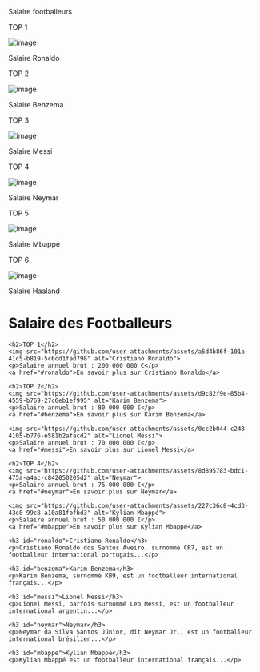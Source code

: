 Salaire footballeurs

TOP 1

![image](https://github.com/user-attachments/assets/a5d4b86f-101a-41c5-b819-5c6cd1fad798)

Salaire Ronaldo



TOP 2

![image](https://github.com/user-attachments/assets/d9c82f9e-85b4-4559-b769-27c6eb1ef995)

Salaire Benzema

TOP 3

![image](https://github.com/user-attachments/assets/0cc2b044-c248-4105-b776-e581b2afacd2)

Salaire Messi

TOP 4

![image](https://github.com/user-attachments/assets/8d895783-bdc1-475a-a4ac-c842050205d2)

Salaire Neymar

TOP 5

![image](https://github.com/user-attachments/assets/227c36c8-4cd3-43e8-99c8-a10a81fbfbd3)

Salaire Mbappé

TOP 6 

![image](https://github.com/user-attachments/assets/ffb6889f-413c-4652-b30d-750b066e8e81)

Salaire Haaland

<!DOCTYPE html>
<html lang="fr">
<head>
    <meta charset="UTF-8">
    <meta name="viewport" content="width=device-width, initial-scale=1.0">
    <title>Salaire des Footballeurs</title>
</head>
<body>
    <h1>Salaire des Footballeurs</h1>
    
    <h2>TOP 1</h2>
    <img src="https://github.com/user-attachments/assets/a5d4b86f-101a-41c5-b819-5c6cd1fad798" alt="Cristiano Ronaldo">
    <p>Salaire annuel brut : 200 000 000 €</p>
    <a href="#ronaldo">En savoir plus sur Cristiano Ronaldo</a>
    
    <h2>TOP 2</h2>
    <img src="https://github.com/user-attachments/assets/d9c82f9e-85b4-4559-b769-27c6eb1ef995" alt="Karim Benzema">
    <p>Salaire annuel brut : 80 000 000 €</p>
    <a href="#benzema">En savoir plus sur Karim Benzema</a>
    
    <img src="https://github.com/user-attachments/assets/0cc2b044-c248-4105-b776-e581b2afacd2" alt="Lionel Messi">
    <p>Salaire annuel brut : 70 000 000 €</p>
    <a href="#messi">En savoir plus sur Lionel Messi</a>
    
    <h2>TOP 4</h2>
    <img src="https://github.com/user-attachments/assets/8d895783-bdc1-475a-a4ac-c842050205d2" alt="Neymar">
    <p>Salaire annuel brut : 75 000 000 €</p>
    <a href="#neymar">En savoir plus sur Neymar</a>
    
    <img src="https://github.com/user-attachments/assets/227c36c8-4cd3-43e8-99c8-a10a81fbfbd3" alt="Kylian Mbappé">
    <p>Salaire annuel brut : 50 000 000 €</p>
    <a href="#mbappe">En savoir plus sur Kylian Mbappé</a>

    <h3 id="ronaldo">Cristiano Ronaldo</h3>
    <p>Cristiano Ronaldo dos Santos Aveiro, surnommé CR7, est un footballeur international portugais...</p>

    <h3 id="benzema">Karim Benzema</h3>
    <p>Karim Benzema, surnommé KB9, est un footballeur international français...</p>

    <h3 id="messi">Lionel Messi</h3>
    <p>Lionel Messi, parfois surnommé Leo Messi, est un footballeur international argentin...</p>

    <h3 id="neymar">Neymar</h3>
    <p>Neymar da Silva Santos Júnior, dit Neymar Jr., est un footballeur international brésilien...</p>

    <h3 id="mbappe">Kylian Mbappé</h3>
    <p>Kylian Mbappé est un footballeur international français...</p>
</body>
</html>




      
   

